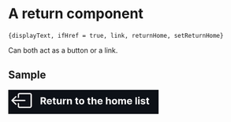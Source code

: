 # A return component

```
{displayText, ifHref = true, link, returnHome, setReturnHome}
```
Can both act as a button or a link.

## Sample
![img.png](img.png)

